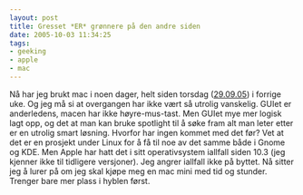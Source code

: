 ```yaml
---
layout: post
title: Gresset *ER* grønnere på den andre siden
date: 2005-10-03 11:34:25
tags: 
- geeking
- apple
- mac
---
```

Nå har jeg brukt mac i noen dager, helt siden torsdag (<a href="http://pjatt.net/endelig/">29.09.05</a>) i forrige uke. Og jeg må si at overgangen har ikke vært så utrolig vanskelig. GUIet er anderledens, macen har ikke høyre-mus-tast. Men GUIet mye mer logisk lagt opp, og det at man kan bruke spotlight til å søke fram alt man leter etter er en utrolig smart løsning. Hvorfor har ingen kommet med det før? Vet at det er en prosjekt under Linux for å få til noe av det samme både i Gnome og KDE. Men Apple har hatt det i sitt operativsystem iallfall siden 10.3 (jeg kjenner ikke til tidligere versjoner). Jeg angrer iallfall ikke på byttet. Nå sitter jeg å lurer på om jeg skal kjøpe meg en mac mini med tid og stunder. Trenger bare mer plass i hyblen først.
